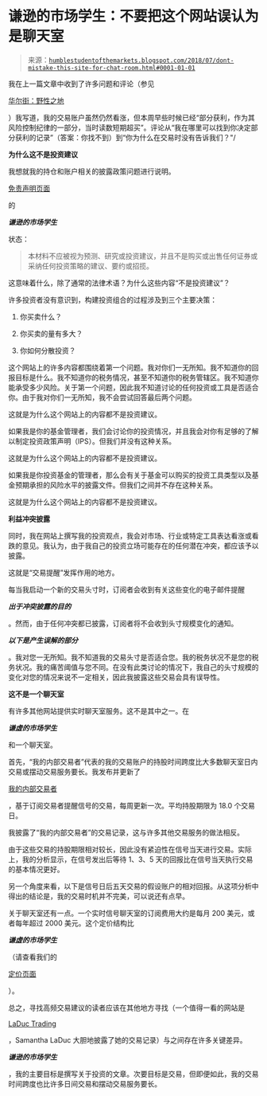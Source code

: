 <!--yml

分类：未分类

日期：2024-05-18 02:39:44

-->

# 谦逊的市场学生：不要把这个网站误认为是聊天室

> 来源：[`humblestudentofthemarkets.blogspot.com/2018/07/dont-mistake-this-site-for-chat-room.html#0001-01-01`](https://humblestudentofthemarkets.blogspot.com/2018/07/dont-mistake-this-site-for-chat-room.html#0001-01-01)

我在上一篇文章中收到了许多问题和评论（参见

[华尔街：野性之地](https://humblestudentofthemarkets.com/2018/07/11/wall-street-where-the-wild-things-are/)

）我写道，我的交易账户虽然仍然看涨，但本周早些时候已经“部分获利，作为其风险控制纪律的一部分，当时读数短期超买”。评论从“我在哪里可以找到你决定部分获利的记录”（答案：你找不到）到“你为什么在交易时没有告诉我们？"/

**为什么这不是投资建议**

我想就我的持仓和账户相关的披露政策问题进行说明。

[免责声明页面](https://humblestudentofthemarkets.com/disclaimer/)

的

***谦逊的市场学生***

状态：

> 本材料不应被视为预测、研究或投资建议，并且不是购买或出售任何证券或采纳任何投资策略的建议、要约或招揽。

这意味着什么，除了通常的法律术语？为什么这些内容“不是投资建议”？

许多投资者没有意识到，构建投资组合的过程涉及到三个主要决策：

1.  你买卖什么？

1.  你买卖的量有多大？

1.  你如何分散投资？

这个网站上的许多内容都围绕着第一个问题。我对你们一无所知。我不知道你的回报目标是什么。我不知道你的税务情况，甚至不知道你的税务管辖区。我不知道你能承受多少风险。关于第一个问题，因此我不知道讨论的任何投资或工具是否适合你。由于我对你们一无所知，我不会尝试回答最后两个问题。

这就是为什么这个网站上的内容都不是投资建议。

如果我是你的基金管理者，我们会讨论你的投资情况，并且我会对你有足够的了解以制定投资政策声明（IPS）。但我们并没有这种关系。

这就是为什么这个网站上的内容都不是投资建议。

如果我是你投资基金的管理者，那么会有关于基金可以购买的投资工具类型以及基金预期承担的风险水平的披露文件。但我们之间并不存在这种关系。

这就是为什么这个网站上的内容都不是投资建议。

**利益冲突披露**

同时，我在网站上撰写我的投资观点，我会对市场、行业或特定工具表达看涨或看跌的意见。我认为，由于我自己的投资立场可能存在的任何潜在冲突，都应该予以披露。

这就是“交易提醒”发挥作用的地方。

每当我启动一个新的交易头寸时，订阅者会收到有关这些变化的电子邮件提醒

***出于冲突披露的目的***

。然而，由于任何冲突都已披露，订阅者将不会收到头寸规模变化的通知。

***以下是产生误解的部分***

。我对您一无所知。我不知道我的交易头寸是否适合您。我的税务状况不是您的税务状况。我的痛苦阈值与您不同。在没有此类讨论的情况下，我自己的头寸规模的变化对您的情况来说不一定相关，因此我披露这些交易会具有误导性。

**这不是一个聊天室**

有许多其他网站提供实时聊天室服务。这不是其中之一。在

***谦虚的市场学生***

和一个聊天室。

首先，“我的内部交易者”代表的我的交易账户的持股时间跨度比大多数聊天室日内交易或摆动交易服务要长。我发布并更新了

[我的内部交易者](https://humblestudentofthemarkets.com/trading-track-record/)

，基于订阅交易者提醒信号的交易，每周更新一次。平均持股期限为 18.0 个交易日。

我披露了“我的内部交易者”的交易记录，这与许多其他交易服务的做法相反。

由于这些交易的持股期限相对较长，因此没有紧迫性在信号当天进行交易。实际上，我的分析显示，在信号发出后等待 1、3、5 天的回报比在信号当天执行交易的基本情况更好。

另一个角度来看，以下是信号日后五天交易的假设账户的相对回报。从这项分析中得出的结论是，我的交易时机并不完美，可以说还有点早。

关于聊天室还有一点。一个实时信号聊天室的订阅费用大约是每月 200 美元，或者每年超过 2000 美元。这个定价结构比

***谦虚的市场学生***

（请查看我们的

[定价页面](https://humblestudentofthemarkets.com/shop-2/?orderby=price)

）。

总之，寻找高频交易建议的读者应该在其他地方寻找（一个值得一看的网站是

[LaDuc Trading](https://laductrading.com/)

，Samantha LaDuc 大胆地披露了她的交易记录）与之间存在许多关键差异。

***谦逊的市场学生***

，我的主要目标是撰写关于投资的文章。次要目标是交易，但即便如此，我的交易时间跨度也比许多日间交易和摆动交易服务要长。
